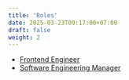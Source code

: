 ```yaml
---
title: 'Roles'
date: 2025-03-23T09:17:00+07:00
draft: false
weight: 2
---
```


- [Frontend Engineer](./frontend-engineer/)
- [Software Engineering Manager](./software-engineering-manager/)
